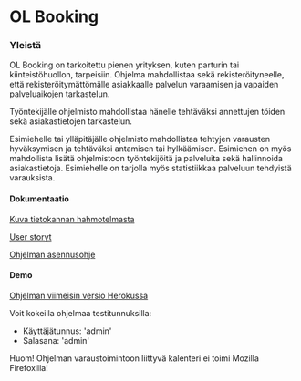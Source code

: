 # OL Booking

### Yleistä 

OL Booking on tarkoitettu pienen yrityksen, kuten parturin tai kiinteistöhuollon, tarpeisiin.
Ohjelma mahdollistaa sekä rekisteröityneelle, että rekisteröitymättömälle asiakkaalle palvelun varaamisen ja vapaiden palveluaikojen tarkastelun.

Työntekijälle ohjelmisto mahdollistaa hänelle tehtäväksi annettujen töiden sekä asiakastietojen tarkastelun.

Esimiehelle tai ylläpitäjälle ohjelmisto mahdollistaa tehtyjen varausten hyväksymisen ja tehtäväksi antamisen tai hylkäämisen. Esimiehen on myös mahdollista lisätä ohjelmistoon työntekijöitä ja palveluita sekä hallinnoida asiakastietoja. Esimiehelle on tarjolla myös statistiikkaa palveluun tehdyistä varauksista. 

#### Dokumentaatio ####

[Kuva tietokannan hahmotelmasta](https://github.com/sokkanen/TSOHA_OL_Booking/blob/master/documentation/Images/tietokanta_alustava.png)

[User storyt](https://github.com/sokkanen/TSOHA_OL_Booking/blob/master/documentation/userstories.md)

[Ohjelman asennusohje](https://github.com/sokkanen/TSOHA_OL_Booking/blob/master/documentation/asennusohje.md)

#### Demo ####

[Ohjelman viimeisin versio Herokussa](https://ol-booking.herokuapp.com)

Voit kokeilla ohjelmaa testitunnuksilla:

* Käyttäjätunnus: 'admin'
* Salasana:	'admin'

Huom! Ohjelman varaustoimintoon liittyvä kalenteri ei toimi Mozilla Firefoxilla!
